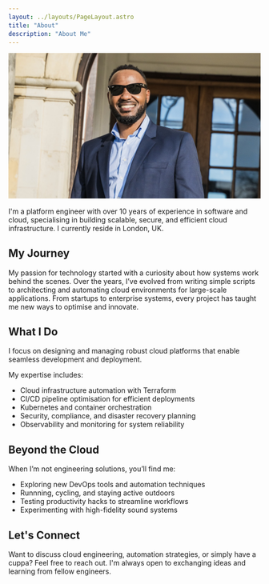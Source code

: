 ```yaml
---
layout: ../layouts/PageLayout.astro
title: "About"
description: "About Me"
---
```


![alt text](about-me.jpg)

I'm a platform engineer with over 10 years of experience in software and cloud, specialising in building scalable, secure, and efficient cloud infrastructure. I currently reside in London, UK.

## My Journey

My passion for technology started with a curiosity about how systems work behind the scenes. Over the years, I’ve evolved from writing simple scripts to architecting and automating cloud environments for large-scale applications. From startups to enterprise systems, every project has taught me new ways to optimise and innovate.  

## What I Do  

I focus on designing and managing robust cloud platforms that enable seamless development and deployment. 

My expertise includes:

- Cloud infrastructure automation with Terraform  
- CI/CD pipeline optimisation for efficient deployments  
- Kubernetes and container orchestration  
- Security, compliance, and disaster recovery planning  
- Observability and monitoring for system reliability  

## Beyond the Cloud  

When I’m not engineering solutions, you’ll find me:  
 
- Exploring new DevOps tools and automation techniques  
- Runnning, cycling, and staying active outdoors  
- Testing productivity hacks to streamline workflows
- Experimenting with high-fidelity sound systems  

## Let's Connect  

Want to discuss cloud engineering, automation strategies, or simply have a cuppa? Feel free to reach out. I'm always open to exchanging ideas and learning from fellow engineers.